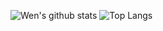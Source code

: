 ![Wen's github stats](https://github-readme-stats.vercel.app/api?username=happy9990929&rank_icon=github&hide=Star)
![Top Langs](https://github-readme-stats.vercel.app/api/top-langs/?username=happy9990929&layout=compact&hide=HTML)

